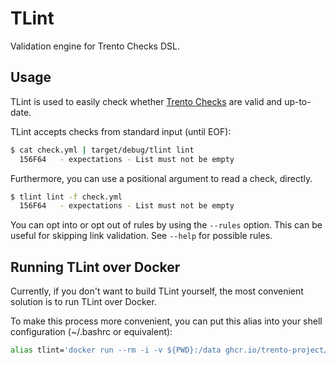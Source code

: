 # TLint

Validation engine for Trento Checks DSL.

## Usage

TLint is used to easily check whether [Trento Checks][checks] are valid and
up-to-date.

TLint accepts checks from standard input (until EOF):

```sh
$ cat check.yml | target/debug/tlint lint
  156F64   - expectations - List must not be empty
```

Furthermore, you can use a positional argument to read a check, directly.

```sh
$ tlint lint -f check.yml
  156F64   - expectations - List must not be empty
```

You can opt into or opt out of rules by using the `--rules` option. This can be
useful for skipping link validation. See `--help` for possible rules.

## Running TLint over Docker

Currently, if you don't want to build TLint yourself, the most convenient
solution is to run TLint over Docker.

To make this process more convenient, you can put this alias into your shell
configuration (~/.bashrc or equivalent):

```sh
alias tlint='docker run --rm -i -v ${PWD}:/data ghcr.io/trento-project/tlint:latest'
```

[checks]: https://github.com/trento-project/checks/
